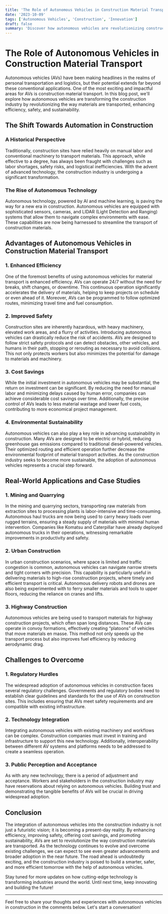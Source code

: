 ```yaml
---
title: 'The Role of Autonomous Vehicles in Construction Material Transport'
date: '2023-10-09'
tags: ['Autonomous Vehicles', 'Construction', 'Innovation']
draft: false
summary: 'Discover how autonomous vehicles are revolutionizing construction material transport, enhancing efficiency, safety, and sustainability on construction sites.'
---
```


# The Role of Autonomous Vehicles in Construction Material Transport

Autonomous vehicles (AVs) have been making headlines in the realms of personal transportation and logistics, but their potential extends far beyond these conventional applications. One of the most exciting and impactful areas for AVs is construction material transport. In this blog post, we'll explore how autonomous vehicles are transforming the construction industry by revolutionizing the way materials are transported, enhancing efficiency, safety, and sustainability.

## The Shift Towards Automation in Construction

### A Historical Perspective

Traditionally, construction sites have relied heavily on manual labor and conventional machinery to transport materials. This approach, while effective to a degree, has always been fraught with challenges such as labor shortages, safety risks, and logistical inefficiencies. With the advent of advanced technology, the construction industry is undergoing a significant transformation.

### The Rise of Autonomous Technology

Autonomous technology, powered by AI and machine learning, is paving the way for a new era in construction. Autonomous vehicles are equipped with sophisticated sensors, cameras, and LIDAR (Light Detection and Ranging) systems that allow them to navigate complex environments with ease. These capabilities are now being harnessed to streamline the transport of construction materials.

## Advantages of Autonomous Vehicles in Construction Material Transport

### 1. **Enhanced Efficiency**

One of the foremost benefits of using autonomous vehicles for material transport is enhanced efficiency. AVs can operate 24/7 without the need for breaks, shift changes, or downtime. This continuous operation significantly accelerates the delivery of materials, helping to keep projects on schedule or even ahead of it. Moreover, AVs can be programmed to follow optimized routes, minimizing travel time and fuel consumption.

### 2. **Improved Safety**

Construction sites are inherently hazardous, with heavy machinery, elevated work areas, and a flurry of activities. Introducing autonomous vehicles can drastically reduce the risk of accidents. AVs are designed to follow strict safety protocols and can detect obstacles, other vehicles, and humans in their path, stopping or rerouting as necessary to avoid collisions. This not only protects workers but also minimizes the potential for damage to materials and machinery.

### 3. **Cost Savings**

While the initial investment in autonomous vehicles may be substantial, the return on investment can be significant. By reducing the need for manual labor and minimizing delays caused by human error, companies can achieve considerable cost savings over time. Additionally, the precise control of AVs leads to less material wastage and lower fuel costs, contributing to more economical project management.

### 4. **Environmental Sustainability**

Autonomous vehicles can also play a key role in advancing sustainability in construction. Many AVs are designed to be electric or hybrid, reducing greenhouse gas emissions compared to traditional diesel-powered vehicles. Their optimized routing and efficient operation further decrease the environmental footprint of material transport activities. As the construction industry seeks to become more sustainable, the adoption of autonomous vehicles represents a crucial step forward.

## Real-World Applications and Case Studies

### 1. **Mining and Quarrying**

In the mining and quarrying sectors, transporting raw materials from extraction sites to processing plants is labor-intensive and time-consuming. Autonomous haul trucks are now being used to carry heavy loads over rugged terrains, ensuring a steady supply of materials with minimal human intervention. Companies like Komatsu and Caterpillar have already deployed autonomous trucks in their operations, witnessing remarkable improvements in productivity and safety.

### 2. **Urban Construction**

In urban construction scenarios, where space is limited and traffic congestion is common, autonomous vehicles can navigate narrow streets and tight corners with precision. This capability is particularly useful in delivering materials to high-rise construction projects, where timely and efficient transport is critical. Autonomous delivery robots and drones are also being experimented with to ferry smaller materials and tools to upper floors, reducing the reliance on cranes and lifts.

### 3. **Highway Construction**

Autonomous vehicles are being used to transport materials for highway construction projects, which often span long distances. These AVs can operate in convoy formations, effectively creating “platoons” of vehicles that move materials en masse. This method not only speeds up the transport process but also improves fuel efficiency by reducing aerodynamic drag.

## Challenges to Overcome

### 1. **Regulatory Hurdles**

The widespread adoption of autonomous vehicles in construction faces several regulatory challenges. Governments and regulatory bodies need to establish clear guidelines and standards for the use of AVs on construction sites. This includes ensuring that AVs meet safety requirements and are compatible with existing infrastructure.

### 2. **Technology Integration**

Integrating autonomous vehicles with existing machinery and workflows can be complex. Construction companies must invest in training and infrastructure to support this new technology. Additionally, interoperability between different AV systems and platforms needs to be addressed to create a seamless operation.

### 3. **Public Perception and Acceptance**

As with any new technology, there is a period of adjustment and acceptance. Workers and stakeholders in the construction industry may have reservations about relying on autonomous vehicles. Building trust and demonstrating the tangible benefits of AVs will be crucial in driving widespread adoption.

## Conclusion

The integration of autonomous vehicles into the construction industry is not just a futuristic vision; it is becoming a present-day reality. By enhancing efficiency, improving safety, offering cost savings, and promoting sustainability, AVs are set to revolutionize the way construction materials are transported. As the technology continues to evolve and overcome existing challenges, we can expect to see even greater advancements and broader adoption in the near future. The road ahead is undoubtedly exciting, and the construction industry is poised to build a smarter, safer, and more efficient tomorrow with the help of autonomous vehicles.

Stay tuned for more updates on how cutting-edge technology is transforming industries around the world. Until next time, keep innovating and building the future!

---

Feel free to share your thoughts and experiences with autonomous vehicles in construction in the comments below. Let's start a conversation!